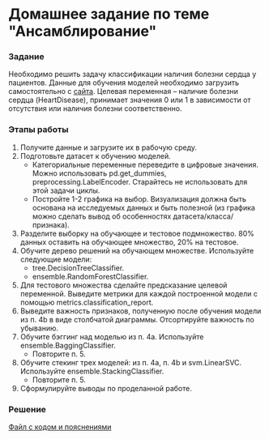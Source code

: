 # Домашнее задание по теме "Ансамблирование"

### Задание
Необходимо решить задачу классификации наличия болезни сердца у пациентов. Данные для обучения моделей необходимо загрузить самостоятельно с [сайта](https://www.kaggle.com/datasets/fedesoriano/heart-failure-prediction). Целевая переменная – наличие болезни сердца (HeartDisease), принимает значения 0 или 1 в зависимости от отсутствия или наличия болезни соответственно.

### Этапы работы
1. Получите данные и загрузите их в рабочую среду.
2. Подготовьте датасет к обучению моделей.
   - Категориальные переменные переведите в цифровые значения. Можно использовать pd.get_dummies, preprocessing.LabelEncoder. Старайтесь не использовать для этой задачи циклы.
   - Постройте 1-2 графика на выбор. Визуализация должна быть основана на исследуемых данных и быть полезной (из графика можно сделать вывод об особенностях датасета/класса/признака).
3. Разделите выборку на обучающее и тестовое подмножество. 80% данных оставить на обучающее множество, 20% на тестовое.
4. Обучите дерево решений на обучающем множестве. Используйте следующие модели:
   - tree.DecisionTreeClassifier.
   - ensemble.RandomForestClassifier.
5. Для тестового множества сделайте предсказание целевой переменной. Выведите метрики для каждой построенной модели с помощью metrics.classification_report.
6. Выведите важность признаков, полученную после обучения модели из п. 4b в виде столбчатой диаграммы. Отсортируйте важность по убыванию.
7. Обучите бэггинг над моделью из п. 4a. Используйте ensemble.BaggingClassifier.
   - Повторите п. 5.
8. Обучите стекинг трех моделей: из п. 4a, п. 4b и svm.LinearSVC. Используйте ensemble.StackingClassifier.
   - Повторите п. 5.
9. Сформулируйте выводы по проделанной работе.

### Решение
[Файл с кодом и пояснениями](/Projects/03_Working_with_features_and_building_models/07_Ensemble/Solution.ipynb)
